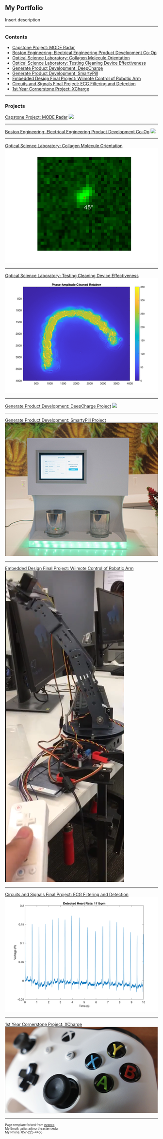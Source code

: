 ## My Portfolio

Insert description

---

### Contents

- [Capstone Project: MODE Radar](/mode_radar)
- [Boston Engineering: Electrical Engineering Product Development Co-Op](/boston_engineering.md)
- [Optical Science Laboratory: Collagen Molecule Orientation](/collagen)
- [Optical Science Laboratory: Testing Cleaning Device Effectiveness](/cleaning_device)
- [Generate Product Development: DeepCharge](/deep_charge)
- [Generate Product Development: SmartyPill](/smarty_pill)
- [Embedded Design Final Project: Wiimote Control of Robotic Arm](/embedded_design)
- [Circuits and Signals Final Project: ECG Filtering and Detection](/circuits_final)
- [1st Year Cornerstone Project: XCharge](/xcharge)

---

### Projects

[Capstone Project: MODE Radar](/mode_radar)
<img src="images/logo.png?raw=true"/>

---

[Boston Engineering: Electrical Engineering Product Development Co-Op](/boston_engineering.md)
<img src="images/logo.png?raw=true"/>

---

[Optical Science Laboratory: Collagen Molecule Orientation](/collagen)
<img src="images/collagen_result_simple_CNN.png?raw=true"/>

---

[Optical Science Laboratory: Testing Cleaning Device Effectiveness](/cleaning_device)
<img src="images/cleaning_toi_cleanboi.png?raw=true"/>

---

[Generate Product Development: DeepCharge Project](/deep_charge)
<img src="images/logo.png?raw=true"/>

---

[Generate Product Development: SmartyPill Project](/smarty_pill)
<img src="images/smarty_pill_sample_design.png?raw=true"/>

---
[Embedded Design Final Project: Wiimote Control of Robotic Arm](/embedded_design)
<img src="images/embedded_header.png?raw=true"/>

---
[Circuits and Signals Final Project: ECG Filtering and Detection](/circuits_final)
<img src="images/circuits_header.png?raw=true"/>

---
[1st Year Cornerstone Project: XCharge](/xcharge)
<img src="images/xcharge_header.png?raw=true"/>

---

<p style="font-size:10px">Page template forked from <a href="https://github.com/evanca/quick-portfolio">evanca</a><br>
My Email: gajjar.a@northeastern.edu <br> My Phone: 857-225-4456</p>
<!-- Remove above link if you don't want to attibute -->
